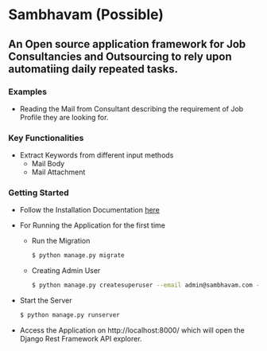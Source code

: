 # Sambhavam (Possible)

## An Open source application framework for Job Consultancies and Outsourcing to rely upon automatiing daily repeated tasks.

### Examples

* Reading the Mail from Consultant describing the requirement of Job Profile they are looking for.

### Key Functionalities

* Extract Keywords from different input methods
    * Mail Body
    * Mail Attachment

### Getting Started

* Follow the Installation Documentation [here](Install.md)
* For Running the Application for the first time
    * Run the Migration

        ```sh
        $ python manage.py migrate
        ```

    * Creating Admin User

        ```sh
        $ python manage.py createsuperuser --email admin@sambhavam.com --username admin
        ```

* Start the Server
    ```sh
    $ python manage.py runserver
    ```
* Access the Application on http://localhost:8000/ which will open the Django Rest Framework API explorer.